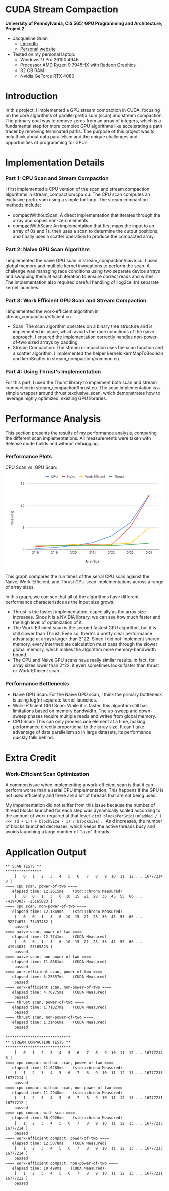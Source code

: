 CUDA Stream Compaction
======================

**University of Pennsylvania, CIS 565: GPU Programming and Architecture, Project 2**

* Jacqueline Guan
  * [LinkedIn](https://www.linkedin.com/in/jackie-guan/)
  * [Personal website](https://jyguan18.github.io/)
* Tested on my personal laptop:
  * Windows 11 Pro 26100.4946
  * Processor	AMD Ryzen 9 7945HX with Radeon Graphics
  * 32 GB RAM
  * Nvidia GeForce RTX 4080

Introduction
=============
In this project, I implemented a GPU stream compaction in CUDA, focusing on the core algorithms of parallel prefix sum (scan) and stream compaction. The primary goal was to remove zeros from an array of integers, which is a fundamental step for more complex GPU algorithms like accelerating a path tracer by removing terminated paths. The purpose of this project was to help think about data parallelism and the unique challenges and opportunities of programming for GPUs

Implementation Details
=============
### Part 1: CPU Scan and Stream Compaction
I first implemented a CPU version of the scan and stream compaction algorithms in stream_compaction/cpu.cu. The CPU scan computes an exclusive prefix sum using a simple for loop. The stream compaction methods include:
* compactWithoutScan: A direct implementation that iterates through the array and copies non-zero elements
* compactWithScan: An implementation that first maps the input to an array of 0s and 1s, then uses a scan to determine the output positions, and finally uses a scatter operation to produce the compacted array.

### Part 2: Naive GPU Scan Algorithm
I implemented the naive GPU scan in stream_compaction/naive.cu. I used global memory and multiple kernel invocations to perform the scan. A challenge was managing race conditions using two separate device arrays and swapping them at each iteration to ensure correct reads and writes. The implementation also required careful handling of ilog2ceil(n) separate kernel launches.

### Part 3: Work Efficient GPU Scan and Stream Compaction
I implemented the work-efficient algorithm in stream_compaction/efficient.cu.
* Scan: The scan algorithm operates on a binary tree structure and is implemented in-place, which avoids the race conditions of the naive approach. I ensured the implementation correctly handles non-power-of-two sized arrays by padding.
* Stream Compaction: The stream compaction uses the scan function and a scatter algorithm. I implemented the helper kernels kernMapToBoolean and kernScatter in stream_compaction/common.cu.

### Part 4: Using Thrust's Implementation
For this part, I used the Thurst library to implement both scan and stream compaction in stream_compaction/thrust.cu. The scan implementation is a simple wrapper around thrust::exclusive_scan, which demonstrates how to leverage highly optimized, existing GPU libraries.


Performance Analysis
=============
This section presents the results of my performance analysis, comparing the different scan implementations. All measurements were taken with Release mode builds and without debugging.

### Performance Plots
CPU Scan vs. GPU Scan:
![](img/general.png)

This graph compares the run times of the serial CPU scan against the Naive, Work-Efficient, and Thrust GPU scan implementations across a range of array sizes.

In this graph, we can see that all of the algorithms have different performance characteristics as the input size grows.
* Thrust is the fastest implementation, especially as the array size increases. Since it is a NVIDIA library, we can see how much faster and the high level of optimization of it.
* The Work-Efficient scan is the second fastest GPU algorithm, but it is still slower than Thrust. Even so, there's a pretty clear performance advantage at arrays larger than 2^22. Since I did not implement shared memory, every intermediate calculation must pass through the slower global memory, which makes the algorithm more memory-bandwidth bound.
* The CPU and Naive GPU scans have really similar results. In fact, for array sizes lower than 2^22, it even sometimes looks faster than thrust or Work-Efficient scan.

### Performance Bottlenecks
* Naive GPU Scan: For the Naive GPU scan, I think the primary bottleneck is using log(n) separate kernel launches.
* Work-Efficient GPU Scan: While it is faster, this algorithm still has limitations based on memory bandwidth. The up-sweep and down-sweep phases require multiple reads and writes from global memory.
* CPU Scan: This can only process one element at a time, making performance directly proportional to the array size. It can't take advantage of data parallelism so in large datasets, its performance quickly falls behind.

Extra Credit
============
### Work-Efficient Scan Optimization
A common issue when implementing a work-efficient scan is that it can perform worse than a serial CPU implementation. This happens if the GPU is not used efficiently and there are a lot of threads that are not being used.

My impelmentation did not suffer from this issue because the number of thread blocks launched for each step was dynamically scaled according to the amount of work required at that level. 
```dim3 blocksPerGrid((nPadded / 1 <<< (d + 1)) + blockSize - 1) / blockSize); ```
As d increases, the number of blocks launched decreases, which keeps the active threads busy and avoids launching a large number of "lazy" threads.

Application Output
============

```****************
** SCAN TESTS **
****************
    [   0   1   2   3   4   5   6   7   8   9  10  11  12 ... 16777214   0 ]
==== cpu scan, power-of-two ====
   elapsed time: 12.2615ms    (std::chrono Measured)
    [   0   0   1   3   6  10  15  21  28  36  45  55  66 ... -41943037 -25165823 ]
==== cpu scan, non-power-of-two ====
   elapsed time: 12.1849ms    (std::chrono Measured)
    [   0   0   1   3   6  10  15  21  28  36  45  55  66 ... -92274673 -75497462 ]
    passed
==== naive scan, power-of-two ====
   elapsed time: 12.7741ms    (CUDA Measured)
    [   0   0   1   3   6  10  15  21  28  36  45  55  66 ... -41943037 -25165823 ]
    passed
==== naive scan, non-power-of-two ====
   elapsed time: 11.8661ms    (CUDA Measured)
    passed
==== work-efficient scan, power-of-two ====
   elapsed time: 5.25357ms    (CUDA Measured)
    passed
==== work-efficient scan, non-power-of-two ====
   elapsed time: 4.76275ms    (CUDA Measured)
    passed
==== thrust scan, power-of-two ====
   elapsed time: 1.71027ms    (CUDA Measured)
    passed
==== thrust scan, non-power-of-two ====
   elapsed time: 1.31456ms    (CUDA Measured)
    passed

*****************************
** STREAM COMPACTION TESTS **
*****************************
    [   0   1   2   3   4   5   6   7   8   9  10  11  12 ... 16777214   0 ]
==== cpu compact without scan, power-of-two ====
   elapsed time: 11.6285ms    (std::chrono Measured)
    [   1   2   3   4   5   6   7   8   9  10  11  12  13 ... 16777213 16777214 ]
    passed
==== cpu compact without scan, non-power-of-two ====
   elapsed time: 11.2948ms    (std::chrono Measured)
    [   1   2   3   4   5   6   7   8   9  10  11  12  13 ... 16777211 16777212 ]
    passed
==== cpu compact with scan ====
   elapsed time: 58.9926ms    (std::chrono Measured)
    [   1   2   3   4   5   6   7   8   9  10  11  12  13 ... 16777213 16777214 ]
    passed
==== work-efficient compact, power-of-two ====
   elapsed time: 12.5078ms    (CUDA Measured)
    [   1   2   3   4   5   6   7   8   9  10  11  12  13 ... 16777213 16777214 ]
    passed
==== work-efficient compact, non-power-of-two ====
   elapsed time: 10.498ms    (CUDA Measured)
    [   1   2   3   4   5   6   7   8   9  10  11  12  13 ... 16777211 16777212 ]
    passed
```
